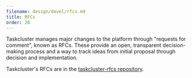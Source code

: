 ```yaml
---
filename: design/devel/rfcs.md
title: RFCs
order: 20
---
```


Taskcluster manages major changes to the platform through "requests for
comment", known as RFCs.  These provide an open, transparent decision-making
process and a way to track ideas from initial proposal through decision and
implementation.

Taskcluster's RFCs are in the [taskcluster-rfcs repository](https://github.com/taskcluster/taskclutser-rfcs).